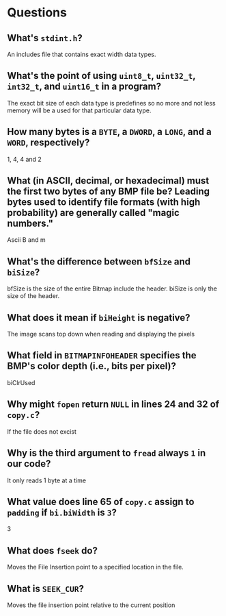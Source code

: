 # Questions

## What's `stdint.h`?

An includes file that contains exact width data types.

## What's the point of using `uint8_t`, `uint32_t`, `int32_t`, and `uint16_t` in a program?

The exact bit size of each data type is predefines so no more and not less memory will be a used for that particular data type.

## How many bytes is a `BYTE`, a `DWORD`, a `LONG`, and a `WORD`, respectively?

1, 4, 4 and 2

## What (in ASCII, decimal, or hexadecimal) must the first two bytes of any BMP file be? Leading bytes used to identify file formats (with high probability) are generally called "magic numbers."

Ascii B and m

## What's the difference between `bfSize` and `biSize`?

bfSize is the size of the entire Bitmap include the header. biSize is only the size of the header.

## What does it mean if `biHeight` is negative?

The image scans top down when reading and displaying the pixels

## What field in `BITMAPINFOHEADER` specifies the BMP's color depth (i.e., bits per pixel)?

biClrUsed

## Why might `fopen` return `NULL` in lines 24 and 32 of `copy.c`?

If the file does not excist

## Why is the third argument to `fread` always `1` in our code?

It only reads 1 byte at a time

## What value does line 65 of `copy.c` assign to `padding` if `bi.biWidth` is `3`?

3

## What does `fseek` do?

Moves the File Insertion point to a specified location in the file.

## What is `SEEK_CUR`?

Moves the file insertion point relative to the current position
